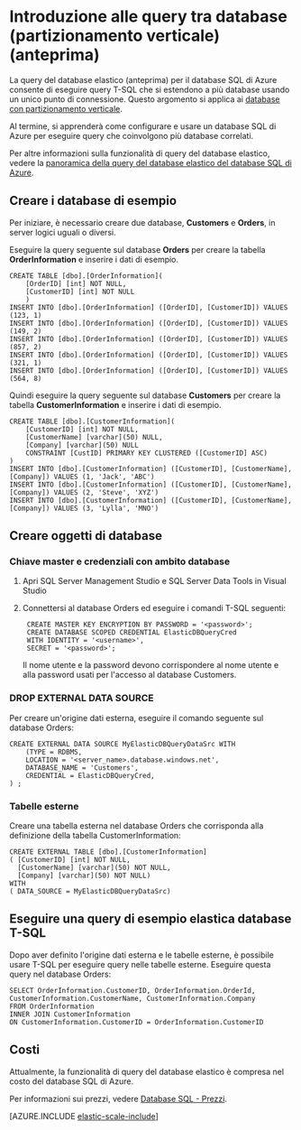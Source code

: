 <properties
	pageTitle="Introduzione alle query tra database (partizionamento verticale) | Microsoft Azure"	
	description="Informazioni sull'uso della query del database elastico con database con partizionamento verticale."
	services="sql-database"
	documentationCenter=""  
	manager="jhubbard"
	authors="sidneyh"/>

<tags
	ms.service="sql-database"
	ms.workload="sql-database"
	ms.tgt_pltfrm="na"
	ms.devlang="na"
	ms.topic="article"
	ms.date="04/26/2016"
	ms.author="torsteng" />

# Introduzione alle query tra database (partizionamento verticale) (anteprima)

La query del database elastico (anteprima) per il database SQL di Azure consente di eseguire query T-SQL che si estendono a più database usando un unico punto di connessione. Questo argomento si applica ai [database con partizionamento verticale](sql-database-elastic-query-vertical-partitioning.md).

Al termine, si apprenderà come configurare e usare un database SQL di Azure per eseguire query che coinvolgono più database correlati.

Per altre informazioni sulla funzionalità di query del database elastico, vedere la [panoramica della query del database elastico del database SQL di Azure](sql-database-elastic-query-overview.md).

## Creare i database di esempio

Per iniziare, è necessario creare due database, **Customers** e **Orders**, in server logici uguali o diversi.

Eseguire la query seguente sul database **Orders** per creare la tabella **OrderInformation** e inserire i dati di esempio.

	CREATE TABLE [dbo].[OrderInformation]( 
		[OrderID] [int] NOT NULL, 
		[CustomerID] [int] NOT NULL 
		) 
	INSERT INTO [dbo].[OrderInformation] ([OrderID], [CustomerID]) VALUES (123, 1) 
	INSERT INTO [dbo].[OrderInformation] ([OrderID], [CustomerID]) VALUES (149, 2) 
	INSERT INTO [dbo].[OrderInformation] ([OrderID], [CustomerID]) VALUES (857, 2) 
	INSERT INTO [dbo].[OrderInformation] ([OrderID], [CustomerID]) VALUES (321, 1) 
	INSERT INTO [dbo].[OrderInformation] ([OrderID], [CustomerID]) VALUES (564, 8) 

Quindi eseguire la query seguente sul database **Customers** per creare la tabella **CustomerInformation** e inserire i dati di esempio.

	CREATE TABLE [dbo].[CustomerInformation]( 
		[CustomerID] [int] NOT NULL, 
		[CustomerName] [varchar](50) NULL, 
		[Company] [varchar](50) NULL 
		CONSTRAINT [CustID] PRIMARY KEY CLUSTERED ([CustomerID] ASC) 
	) 
	INSERT INTO [dbo].[CustomerInformation] ([CustomerID], [CustomerName], [Company]) VALUES (1, 'Jack', 'ABC') 
	INSERT INTO [dbo].[CustomerInformation] ([CustomerID], [CustomerName], [Company]) VALUES (2, 'Steve', 'XYZ') 
	INSERT INTO [dbo].[CustomerInformation] ([CustomerID], [CustomerName], [Company]) VALUES (3, 'Lylla', 'MNO') 

## Creare oggetti di database
### Chiave master e credenziali con ambito database

1. Apri SQL Server Management Studio e SQL Server Data Tools in Visual Studio
2. Connettersi al database Orders ed eseguire i comandi T-SQL seguenti:

		CREATE MASTER KEY ENCRYPTION BY PASSWORD = '<password>'; 
		CREATE DATABASE SCOPED CREDENTIAL ElasticDBQueryCred 
		WITH IDENTITY = '<username>', 
		SECRET = '<password>';  

	Il nome utente e la password devono corrispondere al nome utente e alla password usati per l'accesso al database Customers.

### DROP EXTERNAL DATA SOURCE
Per creare un'origine dati esterna, eseguire il comando seguente sul database Orders:

	CREATE EXTERNAL DATA SOURCE MyElasticDBQueryDataSrc WITH 
		(TYPE = RDBMS, 
		LOCATION = '<server_name>.database.windows.net', 
		DATABASE_NAME = 'Customers', 
		CREDENTIAL = ElasticDBQueryCred, 
	) ;

### Tabelle esterne
Creare una tabella esterna nel database Orders che corrisponda alla definizione della tabella CustomerInformation:

	CREATE EXTERNAL TABLE [dbo].[CustomerInformation] 
	( [CustomerID] [int] NOT NULL, 
	  [CustomerName] [varchar](50) NOT NULL, 
	  [Company] [varchar](50) NOT NULL) 
	WITH 
	( DATA_SOURCE = MyElasticDBQueryDataSrc) 

## Eseguire una query di esempio elastica database T-SQL

Dopo aver definito l'origine dati esterna e le tabelle esterne, è possibile usare T-SQL per eseguire query nelle tabelle esterne. Eseguire questa query nel database Orders:

	SELECT OrderInformation.CustomerID, OrderInformation.OrderId, CustomerInformation.CustomerName, CustomerInformation.Company 
	FROM OrderInformation 
	INNER JOIN CustomerInformation 
	ON CustomerInformation.CustomerID = OrderInformation.CustomerID 

## Costi

Attualmente, la funzionalità di query del database elastico è compresa nel costo del database SQL di Azure.

Per informazioni sui prezzi, vedere [Database SQL - Prezzi](/pricing/details/sql-database).


[AZURE.INCLUDE [elastic-scale-include](../../includes/elastic-scale-include.md)]

<!--Image references-->

<!--anchors-->

<!---HONumber=AcomDC_0504_2016-->